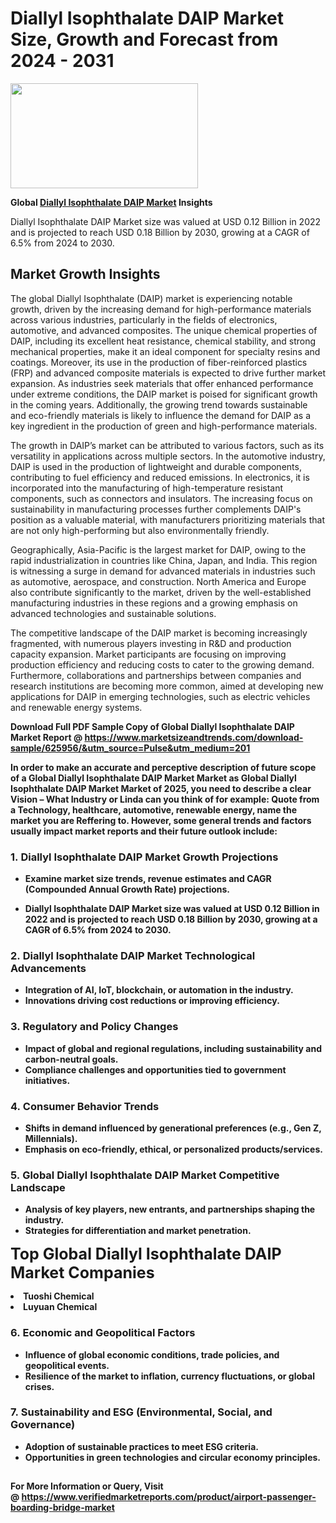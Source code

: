 <H1>Diallyl Isophthalate DAIP Market Size, Growth and Forecast from 2024 - 2031</H1><img class="aligncenter size-medium wp-image-584254" src="https://thirdeyenews.in/wp-content/uploads/2024/09/Global-Market-Research-300x168.jpeg" alt="" width="300" height="168" /><p><strong>Global&nbsp;<a href="https://www.marketsizeandtrends.com/download-sample/625956/&amp;utm_source=Pulse&amp;utm_medium=201">Diallyl Isophthalate DAIP Market</a> Insights</strong></p><p>Diallyl Isophthalate DAIP Market size was valued at USD 0.12 Billion in 2022 and is projected to reach USD 0.18 Billion by 2030, growing at a CAGR of 6.5% from 2024 to 2030.</p><p><h2>Market Growth Insights</h2> <p>The global Diallyl Isophthalate (DAIP) market is experiencing notable growth, driven by the increasing demand for high-performance materials across various industries, particularly in the fields of electronics, automotive, and advanced composites. The unique chemical properties of DAIP, including its excellent heat resistance, chemical stability, and strong mechanical properties, make it an ideal component for specialty resins and coatings. Moreover, its use in the production of fiber-reinforced plastics (FRP) and advanced composite materials is expected to drive further market expansion. As industries seek materials that offer enhanced performance under extreme conditions, the DAIP market is poised for significant growth in the coming years. Additionally, the growing trend towards sustainable and eco-friendly materials is likely to influence the demand for DAIP as a key ingredient in the production of green and high-performance materials.</p> <p><strong></strong></p> <p>The growth in DAIP’s market can be attributed to various factors, such as its versatility in applications across multiple sectors. In the automotive industry, DAIP is used in the production of lightweight and durable components, contributing to fuel efficiency and reduced emissions. In electronics, it is incorporated into the manufacturing of high-temperature resistant components, such as connectors and insulators. The increasing focus on sustainability in manufacturing processes further complements DAIP's position as a valuable material, with manufacturers prioritizing materials that are not only high-performing but also environmentally friendly.</p> <p>Geographically, Asia-Pacific is the largest market for DAIP, owing to the rapid industrialization in countries like China, Japan, and India. This region is witnessing a surge in demand for advanced materials in industries such as automotive, aerospace, and construction. North America and Europe also contribute significantly to the market, driven by the well-established manufacturing industries in these regions and a growing emphasis on advanced technologies and sustainable solutions.</p> <p>The competitive landscape of the DAIP market is becoming increasingly fragmented, with numerous players investing in R&D and production capacity expansion. Market participants are focusing on improving production efficiency and reducing costs to cater to the growing demand. Furthermore, collaborations and partnerships between companies and research institutions are becoming more common, aimed at developing new applications for DAIP in emerging technologies, such as electric vehicles and renewable energy systems.</p> <p><strong></p><p><span class=""><strong>Download Full PDF Sample Copy of Global Diallyl Isophthalate DAIP Market Report</strong> @ <a href="https://www.marketsizeandtrends.com/download-sample/625956/&amp;utm_source=Pulse&amp;utm_medium=201" target="_blank">https://www.marketsizeandtrends.com/download-sample/625956/&amp;utm_source=Pulse&amp;utm_medium=201</a></span></p><p>In order to make an accurate and perceptive description of future scope of a Global&nbsp;Diallyl Isophthalate DAIP Market Market as Global&nbsp;Diallyl Isophthalate DAIP Market Market of 2025, you need to describe a clear Vision &ndash; What Industry or Linda can you think of for example: Quote from a Technology, healthcare, automotive, renewable energy, name the market you are Reffering to. However, some general trends and factors usually impact market reports and their future outlook include:</p><h3>1.&nbsp;<strong>Diallyl Isophthalate DAIP Market Growth Projections</strong></h3><ul><li>Examine market size trends, revenue estimates and CAGR (Compounded Annual Growth Rate) projections.</li><li><p>Diallyl Isophthalate DAIP Market size was valued at USD 0.12 Billion in 2022 and is projected to reach USD 0.18 Billion by 2030, growing at a CAGR of 6.5% from 2024 to 2030.</p></li></ul><h3>2.&nbsp;<strong>Diallyl Isophthalate DAIP Market Technological Advancements</strong></h3><ul><li>Integration of AI, IoT, blockchain, or automation in the industry.</li><li>Innovations driving cost reductions or improving efficiency.</li></ul><h3>3.&nbsp;<strong>Regulatory and Policy Changes</strong></h3><ul><li>Impact of global and regional regulations, including sustainability and carbon-neutral goals.</li><li>Compliance challenges and opportunities tied to government initiatives.</li></ul><h3>4.&nbsp;<strong>Consumer Behavior Trends</strong></h3><ul><li>Shifts in demand influenced by generational preferences (e.g., Gen Z, Millennials).</li><li>Emphasis on eco-friendly, ethical, or personalized products/services.</li></ul><h3>5.&nbsp;<strong>Global Diallyl Isophthalate DAIP Market Competitive Landscape</strong></h3><ul><li>Analysis of key players, new entrants, and partnerships shaping the industry.</li><li>Strategies for differentiation and market penetration.</li></ul><p data-pm-slice="1 1 []"><span style="color: inherit; font-family: inherit; font-size: 25px;">Top Global Diallyl Isophthalate DAIP Market Companies</span></p><div class="" data-test-id=""><p><li>Tuoshi Chemical</li><li> Luyuan Chemical</li></p></div><h3>6.&nbsp;<strong>Economic and Geopolitical Factors</strong></h3><ul><li>Influence of global economic conditions, trade policies, and geopolitical events.</li><li>Resilience of the market to inflation, currency fluctuations, or global crises.</li></ul><h3>7.&nbsp;<strong>Sustainability and ESG (Environmental, Social, and Governance)</strong></h3><ul><li>Adoption of sustainable practices to meet ESG criteria.</li><li>Opportunities in green technologies and circular economy principles.</li></ul><h2><strong style="font-size: 14px;">For More Information or Query, Visit @&nbsp;</strong><a style="background-color: #ffffff; font-size: 14px;" href="https://www.marketsizeandtrends.com/report/diallyl-isophthalate-daip-market/" target="_blank">https://www.verifiedmarketreports.com/product/airport-passenger-boarding-bridge-market</a></h2>
